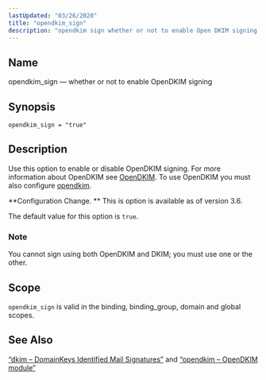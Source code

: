 ```yaml
---
lastUpdated: "03/26/2020"
title: "opendkim_sign"
description: "opendkim sign whether or not to enable Open DKIM signing opendkim sign true Use this option to enable or disable Open DKIM signing For more information about Open DKIM see Open DKIM To use Open DKIM you must also configure opendkim Configuration Change This is option is available as of..."
---
```


<a name="conf.ref.opendkim_sign"></a> 
## Name

opendkim_sign — whether or not to enable OpenDKIM signing

## Synopsis

`opendkim_sign = "true"`

<a name="idp10493664"></a> 
## Description

Use this option to enable or disable OpenDKIM signing. For more information about OpenDKIM see [OpenDKIM](http://www.opendkim.org/). To use OpenDKIM you must also configure [opendkim](/momentum/3/3-reference/3-reference-modules-opendkim).

**Configuration Change. ** This is option is available as of version 3.6.

The default value for this option is `true`.

### Note

You cannot sign using both OpenDKIM and DKIM; you must use one or the other.

<a name="idp10499696"></a> 
## Scope

`opendkim_sign` is valid in the binding, binding_group, domain and global scopes.

<a name="idp10501296"></a> 
## See Also

[“dkim – DomainKeys Identified Mail Signatures”](/momentum/3/3-reference/modules-dkim) and [“opendkim – OpenDKIM module”](/momentum/3/3-reference/3-reference-modules-opendkim)